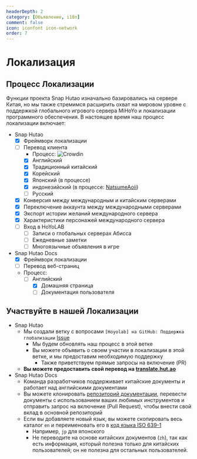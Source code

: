 ```yaml
---
headerDepth: 2
category: [Объявление, i18n]
comment: false
icon: iconfont icon-network
order: 7
---
```


# Локализация

## Процесс Локализации

Функции проекта Snap Hutao изначально базировались на сервере Китая, но мы также стремимся расширить охват на мировом уровне с поддержкой глобального игрового сервера MiHoYo и локализации программного обеспечения. В настоящее время наш процесс локализации включает:

- Snap Hutao
  - [x] Фреймворк локализации
  - [ ] Перевод клиента
    - Процесс: ![Crowdin](https://badges.crowdin.net/snap-hutao/localized.svg)
    - [x] Английский
    - [x] Традиционный китайский
    - [x] Корейский
    - [x] Японский (в процессе)
    - [x] индонезийский (в процессе: [NatsumeAoii](https://github.com/NatsumeAoii))
    - [ ] Русский
  - [x] Конверсия между международным и китайским серверами
  - [x] Переключение аккаунта между международными серверами
  - [x] Экспорт истории желаний международного сервера
  - [x] Характеристики персонажей международного сервера
  - [ ] Вход в HoYoLAB
    - [ ] Записи о глобальных серверах Абисса
    - [ ] Ежедневные заметки
    - [ ] Многоязычные объявления в игре
- Snap Hutao Docs
  - [x] Фреймворк локализации
  - [ ] Перевод веб-страниц
  - Процесс:
    - [ ] Английский
      - [x] Домашняя страница
      - [ ] Документация пользователя

## Участвуйте в нашей Локализации

- Snap Hutao
  - Мы создали ветку с вопросами `[Hoyolab] на GitHub: Поддержка глобализации` [Issue](https://github.com/DGP-Studio/Snap.Hutao/issues/144)
    - Мы будем обновлять наш процесс в этой ветке
    - Вы можете объявить о своем участии в локализации в этой ветке, и мы предоставим необходимую поддержку
      - Также приветствуем прямые запросы на включение (PR)
  - **Вы можете предоставить свой перевод на [translate.hut.ao](https://translate.hut.ao)**
- Snap Hutao Docs
  - Команда разработчиков поддерживает китайские документы и работает над английскими документами
  - Вы можете клонировать [репозиторий документации](https://github.com/DGP-Studio/Snap.Hutao.Docs), перевести документы с использованием ваших любимых инструментов и отправить запрос на включение (Pull Request), чтобы внести свой вклад в основной репозиторий
  - Если вы добавляете новый язык, вы можете скопировать весь каталог `en` и переименовать его в [код языка ISO 639-1](https://en.wikipedia.org/wiki/List_of_ISO_639-1_codes)
    - Например, `jp` для японского
    - Не переводите на основе китайских документов (`zh`), так как есть информация, который полезна только для китайских пользователей; он не полезна для остальных пользователей.
